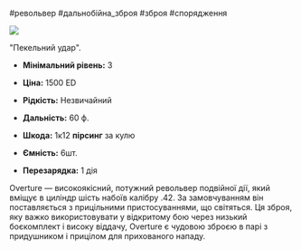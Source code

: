 #револьвер #дальнобійна_зброя #зброя #спорядження

[![](https://static.wikia.nocookie.net/cyberpunk/images/8/8d/Overture_Default.png/revision/latest/scale-to-width-down/350?cb=20220726205527)](https://static.wikia.nocookie.net/cyberpunk/images/8/8d/Overture_Default.png/revision/latest?cb=20220726205527)

"Пекельний удар".

- **Мінімальний рівень:** 3
- **Ціна:** 1500 ED
- **Рідкість:** Незвичайний

- **Дальність:** 60 ф.
- **Шкода:** 1к12 **пірсинг** за кулю
- **Ємність:** 6шт.
- **Перезарядка:** 1 дія

Overture — високоякісний, потужний револьвер подвійної дії, який вміщує в циліндр шість набоїв калібру .42. За замовчуванням він поставляється з прицільними пристосуваннями, що світяться. Ця зброя, яку важко використовувати у відкритому бою через низький боєкомплект і високу віддачу, Overture є чудовою зброєю в парі з придушником і прицілом для прихованого нападу.
